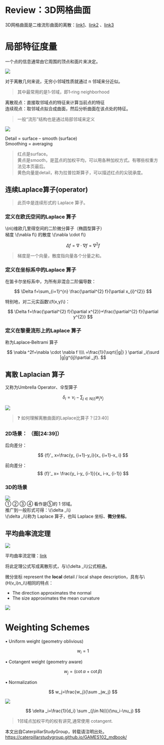 # Review：3D网格曲面

3D网格曲面是二维流形曲面的离散：[link1](../DiscreteDifferential/Review.md)、[link2](../../../DiscreteCurves/Discretization.md) 、[link3](../TriangularMeshes/DataStructure.md)   

# 局部特征度量   

一个点的信息通常由它周围的顶点和面片来决定。     

![](../assets/网格5.png)   

对于离散几何来说，无穷小邻域性质就通过 n 邻域来分近似。   

> 其中最常用的是1‐邻域，即1‐ring neighborhood  

­离散观点：直接取邻域点的特征来计算当前点的特征     
连续观点：取邻域点拟合成曲面，然后分析曲面在该点处的特征。   

> 一般“流形”结构也是通过局部邻域来定义   

![](../assets/网格6.png)   

Detail = surface – smooth (surface)     
Smoothing = averaging    

> 红点是surface。  
> 黄点是smooth，是蓝点的加权平均，可以用各种加权方式。有哪些权重方法见本页最后。    
> 黄色向量是detail，称为拉普拉斯算子，可以描述红点的尖锐承度。   

## 连续Laplace算子(operator)    

> 此页中是连续形式的 Laplace 算子。   

### 定义在欧氏空间的Laplace 算子

\\(n\\)维欧几里得空间的二阶微分算子（椭圆型算子）   
梯度 \\(\nabla f\\) 的散度 \\(\nabla \cdot f\\)   

$$
\Delta f=\nabla \cdot \nabla f=\nabla^{2} f
$$

> 梯度是一个向量，散度指向量各个分量之和。    

### 定义在坐标系中的Laplace 算子

在笛卡尔坐标系中，为所有非混合二阶偏导数：

$$
\Delta f=\sum_{i=1}^{n} \frac{\partial^{2} f}{\partial x_{i}^{2}}
$$


特别地，对二元实函数\\(f(x,y)\\)：    

$$
\Delta f=\frac{\partial^{2} f}{\partial x^{2}}+\frac{\partial^{2} f}{\partial y^{2}}
$$


### 定义在黎曼流形上的Laplace 算子

称为Laplace‐Beltrami 算子    


$$
\nabla ^2f=\nabla \cdot \nabla f \\\\
=\frac{1}{\sqrt{|g|} } \partial _i(\surd |g|g^{ij}\partial _jf).
$$

## 离散 Laplacian 算子

又称为Umbrella Operator、伞型算子   

$$
\delta _i=\nu _i-\sum _{j\in N(i)}w_j\nu _j
$$

![](../assets/网格7.png)    

> &#x2753; 如何理解离散曲面的Laplace比算子？[23:40]
    
### 2D场景： （图[24:39]）      

后向差分： 

$$
{f}'_ x=\frac{y_ {i+1}-y_i}{x_ {i+1}-x_ i} 
$$

前向差分：
$$
{f}'_ x= \frac{y_ i-y_ {i-1}}{x_ i-x_ {i-1}} 
$$

### 3D的场景

![](../RAW/75.1.png)  
① ② ③ ④ 看作是⑤的 1 邻域。    
推广到一般形式可得：\\(\delta _i\\)     
\\(\delta _i\\)称为 Laplace 算子，也叫 Laplace 坐标、**微分坐标**。    

## 平均曲率流定理   

![](../assets/网格8.png)    

平均曲率流定理：[link](../DiscreteDifferential/Surfaces.md)  

将此定理公式写成离散形式，与\\(\delta _i\\)公式相通。    

微分坐标 represent the **local** detail / local shape description，具有与\\(H(v_i)n_i\\)相同的特点：     
- The direction approximates the normal    
- The size approximates the mean curvature    

![](../assets/网格9.png)    


# Weighting Schemes   

• Uniform weight (geometry oblivious)     

$$
w_i=1
$$

• Cotangent weight (geometry aware)     

$$
w_j=(\cot \alpha +\cot \beta )
$$

• Normalization    

$$
w_j=\frac{w_j}{\sum _jw_j} 
$$

![](../assets/网格10.png)    

$$
\delta _i=\frac{1}{d_i} \sum _{j\in N(i)}(\nu_i-\nu_j)
$$

> 1邻域点加权平均的权有讲究,通常使用 cotangent.  

本文出自CaterpillarStudyGroup，转载请注明出处。
https://caterpillarstudygroup.github.io/GAMES102_mdbook/  
